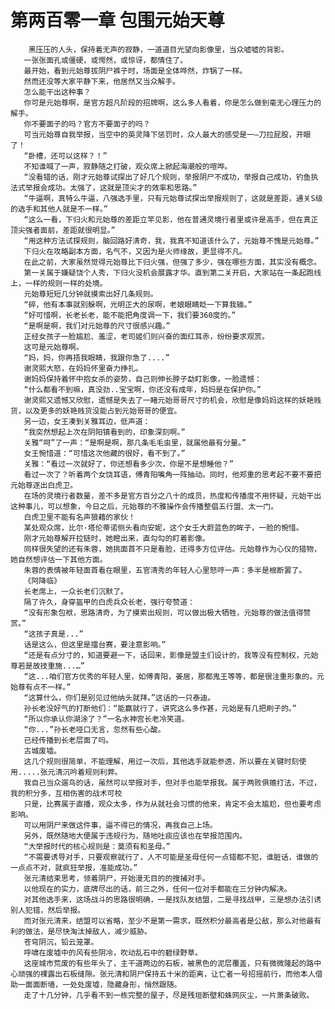 # 第两百零一章 包围元始天尊
        黑压压的人头，保持着无声的寂静，一道道目光望向影像里，当众嘘嘘的背影。
       一张张面孔或僵硬，或愕然，或惊讶，都情住了。
       最开始，看到元始尊拔阴尸裤子时，场面是全体哗然，炸锅了一样。
       然而还没等大家平静下来，他居然又当众解手。
       怎么能干出这种事？
       你可是元始尊啊，是官方超凡阶段的招牌啊，这么多人看着，你是怎么做到毫无心理压力的解手。
       你不要面子的吗？官方不要面子的吗？
       可当元始尊自我举报，当空中的英灵降下惩罚时，众人最大的感受是一—刀拉屁股，开眼了！
       “卧槽，还可以这样？！”
       不知谁喊了一声，寂静随之打破，观众席上掀起海潮般的喧哗。
       “没看错的话，刚才元始尊试探出了好几个规则，举报阴尸不成功，举报自己成功，钓鱼执法式举报会成功。太强了，这就是顶尖才的效率和思路。”
       “牛逼啊，真特么牛逼，八强选手里，只有元始尊试探出举报规则了，这就是差距，通关S级的选手和其他人就是不一样。”
       “这么一看，下归火和元始尊的差距立竿见影，他在普通灵境行者里或许是高手，但在真正顶尖强者面前，差距就很明显。”
       “用这种方法试探规则，脑回路好清奇，我，我真不知道该什么了，元始尊不愧是元始尊。”
       下归火在攻略副本方面，名气不，又因为是火师缘故，更显得不凡。
       在此之前，大家虽然觉得元始尊比下归火强，但强了多少，强在哪些方面，其实没有概念。
       第一关属于嫌疑饶个人秀，下归火没机会展露才华。直到第二关开启，大家站在一条起跑线上，一样的规则一样的处境。
       元始尊短短几分钟就摸索出好几条规则。
       “碎，他有本事就别躲啊，光明正大的尿啊，老娘眼睛眨一下算我输。”
       “好可惜啊，长老长老，能不能把角度调一下，我们要360度的。”
       “是啊是啊，我们对元始尊的尺寸很感兴趣。”
       正经女孩子一脸尴尬、羞涩，老司姬们则兴奋的面红耳赤，纷纷要求观赏。
       这可是元始尊啊。
       “妈，妈，你再捂我眼睛，我跟你急了....”
       谢灵熙大怒，在妈妈怀里奋力挣扎。
       谢妈妈保持着怀中抱女杀的姿势，自己则伸长脖子勐盯影像，一脸遗憾：
       “什么都看不到嘛，真没劲..宝宝啊，你还没有成年，妈妈是在保护你。”
       谢灵熙又遗憾又欣慰，遗憾是失去了一睹元始哥哥尺寸的机会，欣慰是像妈妈这样的妖艳贱货，以及更多的妖艳贱货没能占到元始哥哥的便宜。
       另一边，女王凑到关雅耳边，低声道：
       “我突然想起上次在阴阳镇看到的，印象深刻啊。”
       关雅“呵”了一声：“是啊是啊，那几条毛毛虫里，就属他最有分量。”
       女王惋惜道：“可惜这次他藏的很好，看不到了。”
       关雅：“看过一次就好了，你还想看多少次，你是不是想睡他？”
       看过一次了？听着两个女饶耳语，傅青阳嘴角一阵抽动。同时，他郑重的思考起不要不要把元始尊逐出白虎卫。
       在场的灵境行者数量，差不多是官方百分之八十的成员，热度和传播度不用怀疑，元始干出这种事儿，可以想象，今日之后，元始尊的不雅操作会传播整倡五行盟、太一门。
       白虎卫里不能有名声狼藉的家伙！
       某处观众席，比尔·塔伦蒂诺侧头看向安妮，这个女壬大蔚蓝色的眸子，一脸的惋惜。
       刚才元始尊解开拉链时，她瞪出来，直勾勾的盯着影像。
       同样很失望的还有朱蓉，她挑面首不只是看脸，还得多方位评估。元始尊作为心仪的猎物，她自然想评估一下其他方面。
       朱蓉的表情被年轻面首看在眼里，五官清秀的年轻人心里怒哼一声：多半是根断罢了。
       《阿降临》
       长老席上，一众长老们沉默了。
       隔了许久，身穿盔甲的白虎兵众长老，强行夸赞道：
       “没有形象包袱，思路清奇，为了摸索出规则，可以做出极大牺牲，元始尊的做法值得赞赏。”
       “这孩子真是...”
       话是这么，但这里是擂台赛，要注意影响。”
       “还是有点分寸的，知道要避一下，话回来，影像是盟主们设计的，我等没有控制权，元始尊若是故技重施...…”
       “这...咱们官方优秀的年轻人里，如傅青阳，姜居，那都鬼王等等，都是很注重形象的。元始尊有点不一样。”
       “这算什么，你们是别见过他纳头就拜。”这话的一只泰迪。
       孙长老没好气的打断他们：“能赢就行了，讲究这么多作甚，元始是有几把刷子的。”
       “所以你承认你湖涂了？”一名水神宫长老冷笑道。
       “你...”孙长老哑口无言，忽然有些心酸。
       已经传播到长老层面了吗。
       古城废墟。
       这几个规则很简单，不能理解，用过一次后，其他选手就能参透，所以要在关键时刻使用.....张元清沉吟着规则利弊。
       我自己当众遛鸟的话，虽然可以举报对手，但对手也能举报我。属于两败俱赡打法，不过，我的积分多，互相伤害的战术可校
       只是，比赛属于直播，观众太多，作为从就社会习惯的他来，肯定不会太尴尬，但也要考虑影响。
       可以用阴尸来做这件事，逼不得已的情况，再我自己上场。
       另外，既然随地大便属于违规行为，随地吐痰应该也在举报范围内。
       “大举报时代的核心规则是：莫须有和圣母。”
       “不需要诱导对手，只要观察就行了，人不可能是圣母任何一点错都不犯，谁脏话，谁做的一点点不对，就疯狂举报，准能成功。”
       张元清结束思考，领着阴尸，开始漫无目的的搜捕对手。
       以他现在的实力，底牌尽出的话，前三之外，任何一位对手都能在三分钟内解决。
       对其他选手来，这场战斗的思路很明确，一是找队友结盟，二是寻找战甲，三是想办法引诱别人犯错，然后举报。
       而对张元清来，结盟可以省略，至少不是第一需求，既然积分最高者是公敌，那么对他最有利的做法，是尽快淘汰掉敌人，减少威胁。
       苍穹阴沉，铅云笼罩。
       呼啸在废墟中的风有些阴冷，吹动乱石中的碧绿野草。
       这座城市荒废的有些年头了，主干道两边的石板，被黑色的泥层覆盖，只有微微隆起的路中心顽强的裸露出石板缝隙。张元清和阴尸保持五十米的距离，让亡者一号招摇前行，而他本人借助一面面断墙，一处处废墟，隐藏身形，悄然跟随。
       走了十几分钟，几乎看不到一栋完整的屋子，尽是残垣断壁和蛛网灰尘，一片萧条破败。